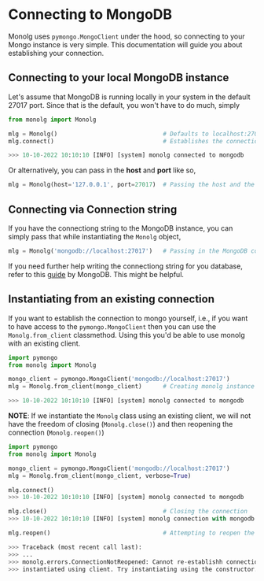 # Connecting to MongoDB

Monolg uses `pymongo.MongoClient` under the hood, so connecting to your Mongo instance is very simple. This documentation will guide you about establishing your connection.

## Connecting to your local MongoDB instance
Let's assume that MongoDB is running locally in your system in the default 27017 port. Since that is the default, you won't have to do much, simply

```python
from monolg import Monolg

mlg = Monolg()                              # Defaults to localhost:27017
mlg.connect()                               # Establishes the connection

>>> 10-10-2022 10:10:10 [INFO] [system] monolg connected to mongodb
```

Or alternatively, you can pass in the __host__ and __port__ like so,

```python
mlg = Monolg(host='127.0.0.1', port=27017)  # Passing the host and the port number
```

## Connecting via Connection string

If you have the connectiong string to the MongoDB instance, you can simply pass that while
instantiating the `Monolg` object,

```python
mlg = Monolg('mongodb://localhost:27017')   # Passing in the MongoDB connection string
```

If you need further help writing the connectiong string for you database, refer to this [guide](https://www.mongodb.com/docs/manual/reference/connection-string/) by MongoDB. This might be helpful.

## Instantiating from an existing connection

If you want to establish the connection to mongo yourself, i.e., if you want to have access to the `pymongo.MongoClient` then you can use the `Monolg.from_client` classmethod. Using this you'd be able to use monolg with an existing client.

```python
import pymongo
from monolg import Monolg

mongo_client = pymongo.MongoClient('mongodb://localhost:27017')
mlg = Monolg.from_client(mongo_client)      # Creating monolg instance using existing MongoClient

>>> 10-10-2022 10:10:10 [INFO] [system] monolg connected to mongodb
```

__NOTE__: If we instantiate the `Monolg` class using an existing client, we will not have the freedom of closing (`Monolg.close()`) and then reopening the connection (`Monolg.reopen()`)

```python
import pymongo
from monolg import Monolg

mongo_client = pymongo.MongoClient('mongodb://localhost:27017')
mlg = Monolg.from_client(mongo_client, verbose=True)

mlg.connect()
>>> 10-10-2022 10:10:10 [INFO] [system] monolg connected to mongodb

mlg.close()                                 # Closing the connection
>>> 10-10-2022 10:10:10 [INFO] [system] monolg connection with mongodb closed

mlg.reopen()                                # Attempting to reopen the connection

>>> Traceback (most recent call last):
>>> ...
>>> monolg.errors.ConnectionNotReopened: Cannot re-establishh connection. Object was
>>> instantiated using client. Try instantiating using the constructor.

```

